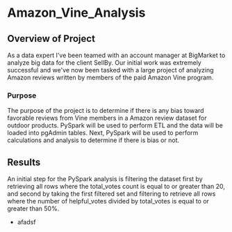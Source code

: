 # Amazon_Vine_Analysis

## Overview of Project
As a data expert I've been teamed with an account manager at BigMarket to analyze big data for the client SellBy.  Our initial work was extremely successful and we've now been tasked with a large project of analyzing Amazon reviews written by members of the paid Amazon Vine program.

### Purpose
The purpose of the project is to determine if there is any bias toward favorable reviews from Vine members in a Amazon review dataset for outdoor products.  PySpark will be used to perform ETL and the data will be loaded into pgAdmin tables.  Next, PySpark will be used to perform calculations and analysis to determine if there is bias or not. 

## Results
An initial step for the PySpark analysis is filtering the dataset first by retrieving all rows where the total_votes count is equal to or greater than 20, and second by taking the first filtered set and filtering to retrieve all rows where the number of helpful_votes divided by total_votes is equal to or greater than 50%.




* afadsf
